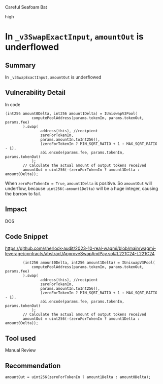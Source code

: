 Careful Seafoam Bat

high

# In `_v3SwapExactInput`, `amountOut` is underflowed
## Summary

In `_v3SwapExactInput`, `amountOut` is underflowed

## Vulnerability Detail

In code

```soli
(int256 amount0Delta, int256 amount1Delta) = IUniswapV3Pool(
            computePoolAddress(params.tokenIn, params.tokenOut, params.fee)
        ).swap(
                address(this), //recipient
                zeroForTokenIn,
                params.amountIn.toInt256(),
                (zeroForTokenIn ? MIN_SQRT_RATIO + 1 : MAX_SQRT_RATIO - 1),
                abi.encode(params.fee, params.tokenIn, params.tokenOut)
            );
        // Calculate the actual amount of output tokens received
        amountOut = uint256(-(zeroForTokenIn ? amount1Delta : amount0Delta));
```

When `zeroForTokenIn = True`, `amount1Delta` is positive. So `amountOut` will underflow, because `uint256(-amount1Delta)` will be a huge integer, causing the borrow to fail.

## Impact

DOS

## Code Snippet

https://github.com/sherlock-audit/2023-10-real-wagmi/blob/main/wagmi-leverage/contracts/abstract/ApproveSwapAndPay.sol#L221C24-L221C24

```solidity
        (int256 amount0Delta, int256 amount1Delta) = IUniswapV3Pool(
            computePoolAddress(params.tokenIn, params.tokenOut, params.fee)
        ).swap(
                address(this), //recipient
                zeroForTokenIn,
                params.amountIn.toInt256(),
                (zeroForTokenIn ? MIN_SQRT_RATIO + 1 : MAX_SQRT_RATIO - 1),
                abi.encode(params.fee, params.tokenIn, params.tokenOut)
            );
        // Calculate the actual amount of output tokens received
        amountOut = uint256(-(zeroForTokenIn ? amount1Delta : amount0Delta));
```

## Tool used

Manual Review

## Recommendation

```solidity
amountOut = uint256(zeroForTokenIn ? amount1Delta : amount0Delta);
```
